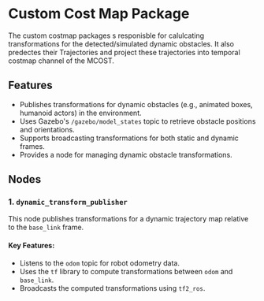 # Custom Cost Map Package

The custom costmap packages s responisble for calulcating transformations for the detected/simulated dynamic obstacles. It also predectes their Trajectories and project these trajectories into temporal costmap channel of the MCOST. 

## Features

- Publishes transformations for dynamic obstacles (e.g., animated boxes, humanoid actors) in the environment.
- Uses Gazebo's `/gazebo/model_states` topic to retrieve obstacle positions and orientations.
- Supports broadcasting transformations for both static and dynamic frames.
- Provides a node for managing dynamic obstacle transformations.

## Nodes

### 1. `dynamic_transform_publisher`
This node publishes transformations for a dynamic trajectory map relative to the `base_link` frame.

#### Key Features:
- Listens to the `odom` topic for robot odometry data.
- Uses the `tf` library to compute transformations between `odom` and `base_link`.
- Broadcasts the computed transformations using `tf2_ros`.
